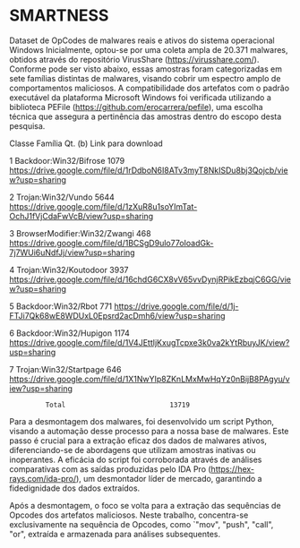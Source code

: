 # SMARTNESS
Dataset de OpCodes de malwares reais e ativos do sistema operacional Windows
Inicialmente, optou-se por uma coleta ampla de 20.371 malwares, obtidos através do repositório VirusShare (https://virusshare.com/). Conforme pode ser visto abaixo, essas amostras foram categorizadas em sete famílias distintas de malwares, visando cobrir um espectro amplo de comportamentos maliciosos. A compatibilidade dos artefatos com o padrão executável da plataforma Microsoft Windows foi verificada utilizando a biblioteca PEFile (https://github.com/erocarrera/pefile), uma escolha técnica que assegura a pertinência das amostras dentro do escopo desta pesquisa.

Classe	      Família	                      Qt. (b)  Link para download

1	      Backdoor:Win32/Bifrose	             1079    https://drive.google.com/file/d/1rDdboN6I8ATv3myT8NkISDu8bj3Qojcb/view?usp=sharing

2	      Trojan:Win32/Vundo	                 5644    https://drive.google.com/file/d/1zXuR8u1soYImTat-OchJ1fVjCdaFwVcB/view?usp=sharing

3	      BrowserModifier:Win32/Zwangi	        468    https://drive.google.com/file/d/1BCSgD9ulo77oIoadGk-7j7WUi6uNdfJj/view?usp=sharing

4	      Trojan:Win32/Koutodoor	             3937    https://drive.google.com/file/d/16chdG6CX8vV65vvDynjRPikEzbqjC6GG/view?usp=sharing

5	      Backdoor:Win32/Rbot	                  771    https://drive.google.com/file/d/1j-FTJi7Qk68wE8WDUxL0Epsrd2acDmh6/view?usp=sharing

6	      Backdoor:Win32/Hupigon	             1174    https://drive.google.com/file/d/1V4JEttIjKxugTcpxe3k0va2kYtRbuyJK/view?usp=sharing

7	      Trojan:Win32/Startpage	              646    https://drive.google.com/file/d/1X1NwYIp8ZKnLMxMwHqYz0nBijB8PAgyu/view?usp=sharing

             Total	                        13719

Para a desmontagem dos malwares, foi desenvolvido um script Python, visando a automação desse processo para a nossa base de malwares. Este passo é crucial para a extração eficaz dos dados de malwares ativos, diferenciando-se de abordagens que utilizam amostras inativas ou inoperantes. A eficácia do script foi corroborada através de análises comparativas com as saídas produzidas pelo IDA Pro (https://hex-rays.com/ida-pro/), um desmontador líder de mercado, garantindo a fidedignidade dos dados extraídos.

Após a desmontagem, o foco se volta para a extração das sequências de Opcodes dos artefatos maliciosos. Neste trabalho, concentra-se exclusivamente na sequência de Opcodes, como `"mov", "push", "call", "or", extraída e armazenada para análises subsequentes.




